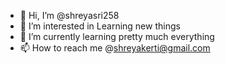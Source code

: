 - 👋 Hi, I’m @shreyasri258
- 👀 I’m interested in Learning new things
- 🌱 I’m currently learning pretty much everything 
- 📫 How to reach me @shreyakerti@gmail.com

<!---
shreyasri258/shreyasri258 is a ✨ special ✨ repository because its `README.md` (this file) appears on your GitHub profile.
You can click the Preview link to take a look at your changes.
--->
